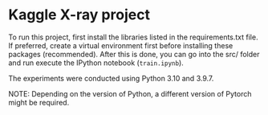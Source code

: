 # Kaggle X-ray project

To run this project, first install the libraries listed in the requirements.txt file.
If preferred, create a virtual environment first before installing these packages (recommended).
After this is done, you can go into the src/ folder and run execute the IPython notebook (```train.ipynb```).

The experiments were conducted using Python 3.10 and 3.9.7.

NOTE: Depending on the version of Python, a different version of Pytorch might be required.